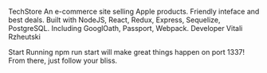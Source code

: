 TechStore
An e-commerce site selling Apple products.
Friendly inteface and best deals. Built with NodeJS,
React, Redux, Express, Sequelize, PostgreSQL. Including GooglOath, Passport, Webpack.
Developer Vitali Rzheutski

Start
Running npm run start will make great things happen on port 1337!
From there, just follow your bliss.

